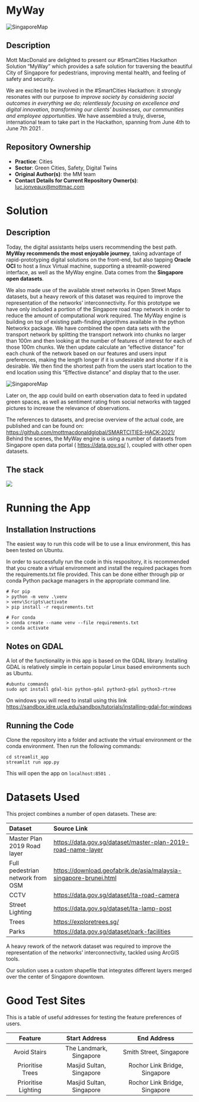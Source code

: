 # MyWay

![SingaporeMap](./src/imgs/logo_map.png)

## Description

Mott MacDonald are delighted to present our #SmartCities Hackathon Solution “MyWay” which provides a safe solution for traversing the beautiful City of Singapore for pedestrians, improving mental health, and feeling of safety and security.

We are excited to be involved in the #SmartCities Hackathon: it strongly resonates with our purpose *to improve society by considering social outcomes in everything we do; relentlessly focusing on excellence and digital innovation, transforming our clients' businesses, our communities and employee opportunities*. We have assembled a truly, diverse, international team to take part in the Hackathon, spanning from June 4th to June 7th 2021    .


## Repository Ownership

* **Practice**: Cities
* **Sector**: Green Cities, Safety, Digital Twins
* **Original Author(s)**: the MM team
* **Contact Details for Current Repository Owner(s)**: luc.jonveaux@mottmac.com

# Solution

## Description

Today, the digital assistants helps users recommending the best path. **MyWay recommends the most enjoyable journey**, taking advantage of rapid-prototyping digital solutions on the front-end, but also tapping **Oracle OCI** to host a linux Virtual machine, supporting a streamlit-powered interface, as well as the MyWay engine. Data comes from the **Singapore open datasets**.

We also made use of the available street networks in Open Street Maps datasets, but a heavy rework of this dataset was required to improve the representation of the networks’ interconnectivity. For this prototype we have only included a portion of the Singapore road map network in order to reduce the amount of computational work required. 
The MyWay engine is building on top of existing path-finding algorithms available in the python Networkx package. We have combined the open data sets with the transport network by splitting the transport network into chunks no larger than 100m and then looking at the number of features of interest for each of those 100m chunks. We then update calculate an “effective distance” for each chunk of the network based on our features and users input preferences, making the length longer if it is undesirable and shorter if it is desirable. We then find the shortest path from the users start location to the end location using this “Effective distance” and display that to the user.

![SingaporeMap](./src/imgs/comparing.png)

Later on, the app could build on earth observation data to feed in updated green spaces, as well as sentiment rating from social networks with tagged pictures to increase the relevance of observations.

The references to datasets, and precise overview of the actual code, are published and can be found on: https://github.com/mottmacdonaldglobal/SMARTCITIES-HACK-2021/
Behind the scenes, the MyWay engine is using a number of  datasets from Singapore open data portal ( https://data.gov.sg/ ), coupled with other open datasets.

## The stack

![](./src/imgs/pyramid.png)

# Running the App

## Installation Instructions

The easiest way to run this code will be to use a linux environment, this has been tested on Ubuntu.

In order to successfully run the code in this respository, it is recommended that you create a virtual environment and install the required packages from the requirements.txt file provided. This can be done either through pip or conda Python package managers in the appropriate command line.

```
# For pip
> python -m venv .\venv
> venv\Scripts\activate
> pip install -r requirements.txt

# For conda
> conda create --name venv --file requirements.txt
> conda activate
```

## Notes on GDAL
A lot of the functionality in this app is based on the GDAL library.
Installing GDAL is relatively simple in certain popular Linux based environments such as Ubuntu.

```
#ubuntu commands
sudo apt install gdal-bin python-gdal python3-gdal python3-rtree
```

On windows you will need to install using this link
https://sandbox.idre.ucla.edu/sandbox/tutorials/installing-gdal-for-windows

## Running the Code

Clone the repository into a folder and activate the virtual environment or the conda environment.
Then run the following commands:

```
cd streamlit_app
streamlit run app.py
```

This will open the app on `localhost:8501 `. 

# Datasets Used

This project combines a number of open datasets. These are:

Dataset | Source Link
:---|:---
Master Plan 2019 Road layer|  https://data.gov.sg/dataset/master-plan-2019-road-name-layer 
Full pedestrian network from OSM | https://download.geofabrik.de/asia/malaysia-singapore-brunei.html 
CCTV | https://data.gov.sg/dataset/lta-road-camera 
Street Lighting | https://data.gov.sg/dataset/lta-lamp-post 
Trees | https://exploretrees.sg/ 
Parks | https://data.gov.sg/dataset/park-facilities

A heavy rework of the network dataset was required to improve the representation of the networks’ interconnectivity, tackled using ArcGIS tools.

Our solution uses a custom shapefile that integrates different layers merged over the center of Singapore downtown.  

# Good Test Sites

This is a table of useful addresses for testing the feature preferences of users.

Feature | Start Address | End Address
:---:|:---:|:---:
Avoid Stairs | The Landmark, Singapore | Smith Street, Singapore
Prioritise Trees| Masjid Sultan, Singapore | Rochor Link Bridge, Singapore
Prioritise Lighting| Masjid Sultan, Singapore | Rochor Link Bridge, Singapore

